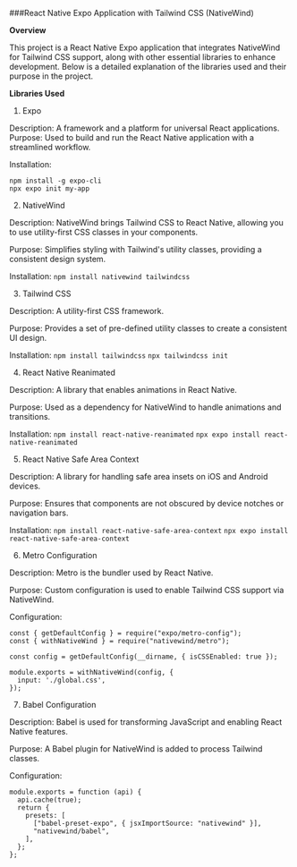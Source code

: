 ###React Native Expo Application with Tailwind CSS (NativeWind)

**Overview**

This project is a React Native Expo application that integrates NativeWind for Tailwind CSS support, along with other essential libraries to enhance development. Below is a detailed explanation of the libraries used and their purpose in the project.

**Libraries Used**

1. Expo

Description: A framework and a platform for universal React applications.
Purpose: Used to build and run the React Native application with a streamlined workflow.

Installation:
```
npm install -g expo-cli
npx expo init my-app
```

2. NativeWind

Description: NativeWind brings Tailwind CSS to React Native, allowing you to use utility-first CSS classes in your components.

Purpose: Simplifies styling with Tailwind's utility classes, providing a consistent design system.

Installation:
``npm install nativewind tailwindcss``

3. Tailwind CSS

Description: A utility-first CSS framework.

Purpose: Provides a set of pre-defined utility classes to create a consistent UI design.

Installation:
``npm install tailwindcss``
``npx tailwindcss init``

4. React Native Reanimated

Description: A library that enables animations in React Native.

Purpose: Used as a dependency for NativeWind to handle animations and transitions.

Installation:
``npm install react-native-reanimated``
``npx expo install react-native-reanimated``

5. React Native Safe Area Context

Description: A library for handling safe area insets on iOS and Android devices.

Purpose: Ensures that components are not obscured by device notches or navigation bars.

Installation:
``npm install react-native-safe-area-context``
``npx expo install react-native-safe-area-context``

6. Metro Configuration

Description: Metro is the bundler used by React Native.

Purpose: Custom configuration is used to enable Tailwind CSS support via NativeWind.

Configuration:
```
const { getDefaultConfig } = require("expo/metro-config");
const { withNativeWind } = require("nativewind/metro");

const config = getDefaultConfig(__dirname, { isCSSEnabled: true });

module.exports = withNativeWind(config, {
  input: './global.css',
});
```

7. Babel Configuration

Description: Babel is used for transforming JavaScript and enabling React Native features.

Purpose: A Babel plugin for NativeWind is added to process Tailwind classes.

Configuration:
```
module.exports = function (api) {
  api.cache(true);
  return {
    presets: [
      ["babel-preset-expo", { jsxImportSource: "nativewind" }],
      "nativewind/babel",
    ],
  };
};
```
